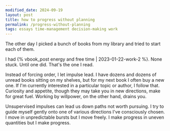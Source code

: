 ```yaml
---
modified_date: 2024-09-19
layout: post
title: how to progress without planning
permalink: /progress-without-planning
tags: essays time-management decision-making work
---
```


The other day I picked a bunch of books from my library and tried to start each of them.
<!--more-->
I had {% vbook_post energy and free time | 2023-01-22-work-2 %}.
None stuck.
Until one did.
That's the one I read.

Instead of forcing order, I let impulse lead.
I have dozens and dozens of unread books sitting on my shelves, but for my next book I often buy a new one.
If I'm currently interested in a particular topic or author, I follow that.
Curiosity and appetite, though they may take you in new directions, make for great fuel.
Working by willpower, on the other hand, drains you.

Unsupervised impulses can lead us down paths not worth pursuing.
I try to guide myself gently onto one of various directions I've consciously chosen.
I move in unpredictable bursts but I move freely.
I make progress in uneven quantities but I make progress.